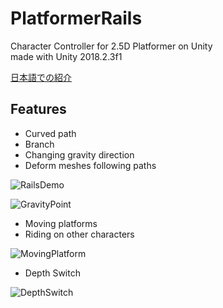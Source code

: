 # PlatformerRails
Character Controller for 2.5D Platformer on Unity  
made with Unity 2018.2.3f1

[日本語での紹介](https://friendsea.hateblo.jp/entry/2018/12/03/220409)

## Features

- Curved path
- Branch
- Changing gravity direction
- Deform meshes following paths

![RailsDemo](https://cdn-ak.f.st-hatena.com/images/fotolife/F/FriendSea/20181203/20181203181038.gif) 

![GravityPoint](https://cdn-ak.f.st-hatena.com/images/fotolife/F/FriendSea/20181203/20181203205253.gif)

- Moving platforms
- Riding on other characters

![MovingPlatform](https://cdn-ak.f.st-hatena.com/images/fotolife/F/FriendSea/20181203/20181203181334.gif)

- Depth Switch

![DepthSwitch](https://cdn-ak.f.st-hatena.com/images/fotolife/F/FriendSea/20181203/20181203181416.gif)

